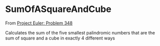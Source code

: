 # SumOfASquareAndCube

From [Project Euler: Problem 348](https://projecteuler.net/problem=348)

Calculates the sum of the five smallest palindromic numbers that are the sum of square and a cube in exactly 4 different ways
